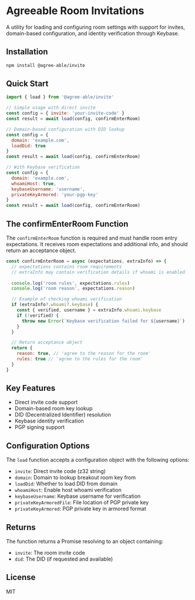 # Agreeable Room Invitations 

A utility for loading and configuring room settings with support for invites, domain-based configuration, and identity verification through Keybase.

## Installation

```bash
npm install @agree-able/invite
```

## Quick Start

```javascript
import { load } from '@agree-able/invite'

// Simple usage with direct invite
const config = { invite: 'your-invite-code' }
const result = await load(config, confirmEnterRoom)

// Domain-based configuration with DID lookup
const config = { 
  domain: 'example.com',
  loadDid: true
}
const result = await load(config, confirmEnterRoom)

// With Keybase verification
const config = {
  domain: 'example.com',
  whoamiHost: true,
  keybaseUsername: 'username',
  privateKeyArmored: 'your-pgp-key'
}
const result = await load(config, confirmEnterRoom)
```

## The confirmEnterRoom Function

The `confirmEnterRoom` function is required and must handle room entry expectations. It receives room expectations and additional info, and should return an acceptance object.

```javascript
const confirmEnterRoom = async (expectations, extraInfo) => {
  // expectations contains room requirements
  // extraInfo may contain verification details if whoami is enabled
  
  console.log('room rules', expectations.rules)
  console.log('room reason', expectations.reason)

  // Example of checking whoami verification
  if (extraInfo?.whoami?.keybase) {
    const { verified, username } = extraInfo.whoami.keybase
    if (!verified) {
      throw new Error(`Keybase verification failed for ${username}`)
    }
  }

  // Return acceptance object
  return {
    reason: true, // 'agree to the reason for the room'
    rules: true // 'agree to the rules for the room'
  }
}
```

## Key Features

- Direct invite code support
- Domain-based room key lookup
- DID (Decentralized Identifier) resolution
- Keybase identity verification
- PGP signing support

## Configuration Options

The `load` function accepts a configuration object with the following options:

- `invite`: Direct invite code (z32 string)
- `domain`: Domain to lookup breakout room key from
- `loadDid`: Whether to load DID from domain
- `whoamiHost`: Enable host whoami verification
- `keybaseUsername`: Keybase username for verification
- `privateKeyArmoredFile`: File location of PGP private key
- `privateKeyArmored`: PGP private key in armored format

## Returns

The function returns a Promise resolving to an object containing:
- `invite`: The room invite code
- `did`: The DID (if requested and available)

## License

MIT
